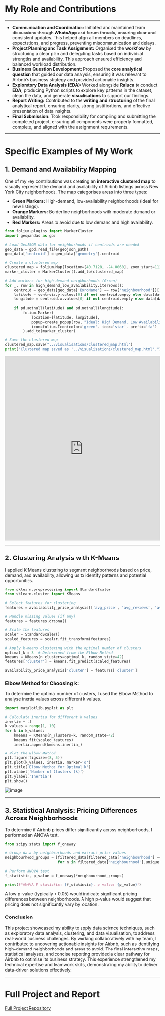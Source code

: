 # My Role and Contributions

---

- **Communication and Coordination:** Initiated and maintained team discussions through **WhatsApp** and forum threads, ensuring clear and consistent updates. This helped align all members on deadlines, expectations, and progress, preventing miscommunication and delays.
- **Project Planning and Task Assignment:** Organised the **workflow** by structuring a clear plan and delegating tasks based on individual strengths and availability. This approach ensured efficiency and balanced workload distribution.
- **Business Question Development:** Proposed the **core analytical question** that guided our data analysis, ensuring it was relevant to Airbnb’s business strategy and provided actionable insights.
- **Exploratory Data Analysis (EDA):** Worked alongside **Raluca** to conduct **EDA**, producing Python scripts to explore key patterns in the dataset, clean the data, and generate **visualisations** to support our findings.
- **Report Writing:** Contributed to the **writing and structuring** of the final analytical report, ensuring clarity, strong justifications, and effective presentation of data insights.
- **Final Submission:** Took responsibility for compiling and submitting the completed project, ensuring all components were properly formatted, complete, and aligned with the assignment requirements.
 
---

# Specific Examples of My Work

## 1. Demand and Availability Mapping

One of my key contributions was creating an **interactive clustered map** to visually represent the demand and availability of Airbnb listings across New York City neighborhoods. The map categorises areas into three types:

- **Green Markers:** High-demand, low-availability neighborhoods (ideal for new listings).
- **Orange Markers:** Borderline neighborhoods with moderate demand or availability.
- **Red Markers:** Areas to avoid due to low demand and high availability.

```python
from folium.plugins import MarkerCluster
import geopandas as gpd

# Load GeoJSON data for neighborhoods if centroids are needed
geo_data = gpd.read_file(geojson_path)
geo_data['centroid'] = geo_data['geometry'].centroid

# Create a clustered map
clustered_map = folium.Map(location=[40.7128, -74.0060], zoom_start=11)
marker_cluster = MarkerCluster().add_to(clustered_map)

# Add markers for high-demand neighborhoods (Green)
for _, row in high_demand_low_availability.iterrows():
    centroid = geo_data[geo_data['BoroName'] == row['neighbourhood']]['centroid']
    latitude = centroid.y.values[0] if not centroid.empty else data[data['neighbourhood'] == row['neighbourhood']]['latitude'].mean()
    longitude = centroid.x.values[0] if not centroid.empty else data[data['neighbourhood'] == row['neighbourhood']]['longitude'].mean()
    
    if pd.notnull(latitude) and pd.notnull(longitude):
        folium.Marker(
            location=[latitude, longitude],
            popup=create_popup(row, "Ideal: High Demand, Low Availability"),
            icon=folium.Icon(color='green', icon='star', prefix='fa')
        ).add_to(marker_cluster)

# Save the clustered map
clustered_map.save("../visualisations/clustered_map.html")
print("Clustered map saved as '../visualisations/clustered_map.html'.")
```
<iframe src="https://reece-lance.github.io/eportfolio/Machine_Learning/Team_Exercises/Examples/clustered_map.html" width="100%" height="600" style="border:0;" allowfullscreen></iframe>

---

## 2. Clustering Analysis with K-Means

I applied K-Means clustering to segment neighborhoods based on price, demand, and availability, allowing us to identify patterns and potential opportunities.

```python
from sklearn.preprocessing import StandardScaler
from sklearn.cluster import KMeans

# Select features for clustering
features = availability_price_analysis[['avg_price', 'avg_reviews', 'avg_availability']]

# Handle missing values (if any)
features = features.dropna()

# Scale the features
scaler = StandardScaler()
scaled_features = scaler.fit_transform(features)

# Apply k-means clustering with the optimal number of clusters
optimal_k = 3  # Determined from the Elbow Method
kmeans = KMeans(n_clusters=optimal_k, random_state=42)
features['cluster'] = kmeans.fit_predict(scaled_features)

availability_price_analysis['cluster'] = features['cluster']
```

### Elbow Method for Choosing k:

To determine the optimal number of clusters, I used the Elbow Method to analyse inertia values across different k values.

```python
import matplotlib.pyplot as plt

# Calculate inertia for different k values
inertia = []
k_values = range(1, 10)
for k in k_values:
    kmeans = KMeans(n_clusters=k, random_state=42)
    kmeans.fit(scaled_features)
    inertia.append(kmeans.inertia_)

# Plot the Elbow Method
plt.figure(figsize=(8, 5))
plt.plot(k_values, inertia, marker='o')
plt.title('Elbow Method for Optimal k')
plt.xlabel('Number of Clusters (k)')
plt.ylabel('Inertia')
plt.show()
```

![image](https://github.com/user-attachments/assets/3d7a07fa-4b39-4645-b573-d6cd71fb139f)

---

## 3. Statistical Analysis: Pricing Differences Across Neighborhoods

To determine if Airbnb prices differ significantly across neighborhoods, I performed an ANOVA test.

```python
from scipy.stats import f_oneway

# Group data by neighbourhoods and extract price values
neighbourhood_groups = [filtered_data[filtered_data['neighbourhood'] == n]['avg_price'].dropna()
                        for n in filtered_data['neighbourhood'].unique()]

# Perform ANOVA test
f_statistic, p_value = f_oneway(*neighbourhood_groups)

print(f"ANOVA F-statistic: {f_statistic}, p-value: {p_value}")
```

A low p-value (typically < 0.05) would indicate significant pricing differences between neighborhoods.
A high p-value would suggest that pricing does not significantly vary by location.

### Conclusion

This project showcased my ability to apply data science techniques, such as exploratory data analysis, clustering, and data visualisation, to address real-world business challenges. By working collaboratively with my team, I contributed to uncovering actionable insights for Airbnb, such as identifying high-demand neighborhoods and areas to avoid. The final interactive maps, statistical analyses, and concise reporting provided a clear pathway for Airbnb to optimise its business strategy. This experience strengthened my technical expertise and teamwork skills, demonstrating my ability to deliver data-driven solutions effectively.

---

# Full Project and Report

[Full Project Repository](https://github.com/reece-lance/Airbnb_NYC_Business_Analysis_2019)
